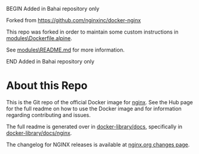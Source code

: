 BEGIN Added in Bahai repository only

Forked from https://github.com/nginxinc/docker-nginx

This repo was forked in order to maintain some custom instructions in [modules\Dockerfile.alpine](modules\Dockerfile.alpine).

See [modules\README.md](modules\README.md) for more information.

END Added in Bahai repository only

# About this Repo

This is the Git repo of the official Docker image for [nginx](https://registry.hub.docker.com/_/nginx/). See the
Hub page for the full readme on how to use the Docker image and for information
regarding contributing and issues.

The full readme is generated over in [docker-library/docs](https://github.com/docker-library/docs),
specifically in [docker-library/docs/nginx](https://github.com/docker-library/docs/tree/master/nginx).

The changelog for NGINX releases is available at [nginx.org changes page](https://nginx.org/en/CHANGES).
